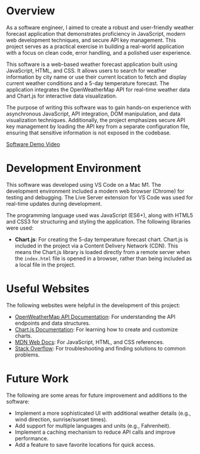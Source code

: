 # Overview

As a software engineer, I aimed to create a robust and user-friendly weather forecast application that demonstrates proficiency in JavaScript, modern web development techniques, and secure API key management. This project serves as a practical exercise in building a real-world application with a focus on clean code, error handling, and a polished user experience.

This software is a web-based weather forecast application built using JavaScript, HTML, and CSS. It allows users to search for weather information by city name or use their current location to fetch and display current weather conditions and a 5-day temperature forecast. The application integrates the OpenWeatherMap API for real-time weather data and Chart.js for interactive data visualization.

The purpose of writing this software was to gain hands-on experience with asynchronous JavaScript, API integration, DOM manipulation, and data visualization techniques. Additionally, the project emphasizes secure API key management by loading the API key from a separate configuration file, ensuring that sensitive information is not exposed in the codebase.

[Software Demo Video]()

# Development Environment

This software was developed using VS Code on a Mac M1. The development environment included a modern web browser (Chrome) for testing and debugging. The Live Server extension for VS Code was used for real-time updates during development.

The programming language used was JavaScript (ES6+), along with HTML5 and CSS3 for structuring and styling the application. The following libraries were used:

- **Chart.js**: For creating the 5-day temperature forecast chart. Chart.js is included in the project via a Content Delivery Network (CDN). This means the Chart.js library is loaded directly from a remote server when the `index.html` file is opened in a browser, rather than being included as a local file in the project.

# Useful Websites

The following websites were helpful in the development of this project:

- [OpenWeatherMap API Documentation](https://openweathermap.org/api): For understanding the API endpoints and data structures.
- [Chart.js Documentation](https://www.chartjs.org/docs/latest/): For learning how to create and customize charts.
- [MDN Web Docs](https://developer.mozilla.org/en-US/): For JavaScript, HTML, and CSS references.
- [Stack Overflow](https://stackoverflow.com/): For troubleshooting and finding solutions to common problems.

# Future Work

The following are some areas for future improvement and additions to the software:

- Implement a more sophisticated UI with additional weather details (e.g., wind direction, sunrise/sunset times).
- Add support for multiple languages and units (e.g., Fahrenheit).
- Implement a caching mechanism to reduce API calls and improve performance.
- Add a feature to save favorite locations for quick access.